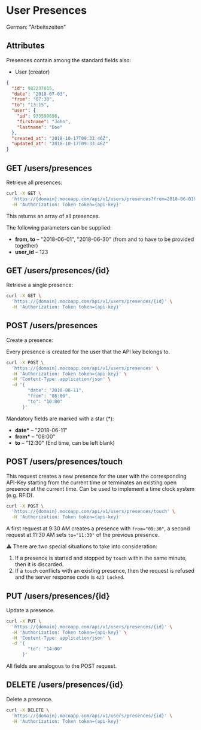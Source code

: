# User Presences

German: "Arbeitszeiten"

## Attributes

Presences contain among the standard fields also:

- User (creator)

```json
{
  "id": 982237015,
  "date": "2018-07-03",
  "from": "07:30",
  "to": "13:15",
  "user": {
    "id": 933590696,
    "firstname": "John",
    "lastname": "Doe"
  },
  "created_at": "2018-10-17T09:33:46Z",
  "updated_at": "2018-10-17T09:33:46Z"
}
```

## GET /users/presences

Retrieve all presences:

```bash
curl -X GET \
  'https://{domain}.mocoapp.com/api/v1/users/presences?from=2018-06-01&to=2018-06-30' \
  -H 'Authorization: Token token={api-key}'
```

This returns an array of all presences.

The following parameters can be supplied:

- **from, to** – "2018-06-01", "2018-06-30" (from and to have to be provided together)
- **user_id** – 123

## GET /users/presences/{id}

Retrieve a single presence:

```bash
curl -X GET \
  'https://{domain}.mocoapp.com/api/v1/users/presences/{id}' \
  -H 'Authorization: Token token={api-key}'
```

## POST /users/presences

Create a presence:

Every presence is created for the user that the API key belongs to.

```bash
curl -X POST \
  'https://{domain}.mocoapp.com/api/v1/users/presences' \
  -H 'Authorization: Token token={api-key}' \
  -H 'Content-Type: application/json' \
  -d '{
        "date": "2018-06-11",
        "from": "08:00",
        "to": "10:00"
      }'
```

Mandatory fields are marked with a star (\*):

- **date\*** – "2018-06-11"
- **from\*** – "08:00"
- **to** – "12:30" (End time, can be left blank)

## POST /users/presences/touch

This request creates a new presence for the user with the corresponding API-Key starting from the current time or terminates an existing open presence at the current time. Can be used to implement a time clock system (e.g. RFID).

```bash
curl -X POST \
  'https://{domain}.mocoapp.com/api/v1/users/presences/touch' \
  -H 'Authorization: Token token={api-key}'
```

A first request at 9:30 AM creates a presence with `from="09:30"`, a second request at 11:30 AM sets `to="11:30"` of the previous presence.

⚠ There are two special situations to take into consideration:

1. If a presence is started and stopped by `touch` within the same minute, then it is discarded.
2. If a `touch` conflicts with an existing presence, then the request is refused and the server response code
   is `423 Locked`.

## PUT /users/presences/{id}

Update a presence.

```bash
curl -X PUT \
  'https://{domain}.mocoapp.com/api/v1/users/presences/{id}' \
  -H 'Authorization: Token token={api-key}' \
  -H 'Content-Type: application/json' \
  -d '{
        "to": "14:00"
      }'
```

All fields are analogous to the POST request.

## DELETE /users/presences/{id}

Delete a presence.

```bash
curl -X DELETE \
  'https://{domain}.mocoapp.com/api/v1/users/presences/{id}' \
  -H 'Authorization: Token token={api-key}'
```
